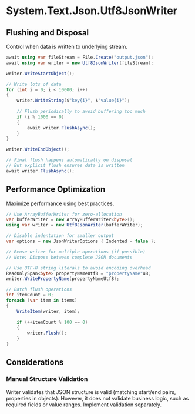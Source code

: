 # System.Text.Json.Utf8JsonWriter
## Flushing and Disposal

Control when data is written to underlying stream.

```csharp
await using var fileStream = File.Create("output.json");
await using var writer = new Utf8JsonWriter(fileStream);

writer.WriteStartObject();

// Write lots of data
for (int i = 0; i < 10000; i++)
{
    writer.WriteString($"key{i}", $"value{i}");
    
    // Flush periodically to avoid buffering too much
    if (i % 1000 == 0)
    {
        await writer.FlushAsync();
    }
}

writer.WriteEndObject();

// Final flush happens automatically on disposal
// But explicit flush ensures data is written
await writer.FlushAsync();
```

## Performance Optimization

Maximize performance using best practices.

```csharp
// Use ArrayBufferWriter for zero-allocation
var bufferWriter = new ArrayBufferWriter<byte>();
using var writer = new Utf8JsonWriter(bufferWriter);

// Disable indentation for smaller output
var options = new JsonWriterOptions { Indented = false };

// Reuse writer for multiple operations (if possible)
// Note: Dispose between complete JSON documents

// Use UTF-8 string literals to avoid encoding overhead
ReadOnlySpan<byte> propertyNameUtf8 = "propertyName"u8;
writer.WritePropertyName(propertyNameUtf8);

// Batch flush operations
int itemCount = 0;
foreach (var item in items)
{
    WriteItem(writer, item);
    
    if (++itemCount % 100 == 0)
    {
        writer.Flush();
    }
}
```

## Considerations

### Manual Structure Validation

Writer validates that JSON structure is valid (matching start/end pairs, properties in objects). However, it does not validate business logic, such as required fields or value ranges. Implement validation separately.

